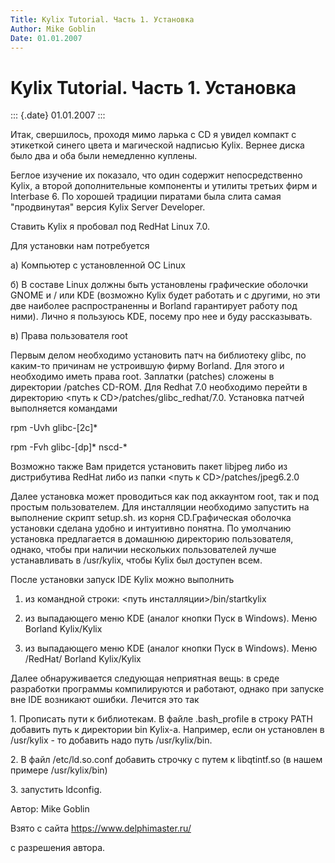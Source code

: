 ```yaml
---
Title: Kylix Tutorial. Часть 1. Установка
Author: Mike Goblin
Date: 01.01.2007
---
```



Kylix Tutorial. Часть 1. Установка
==================================

::: {.date}
01.01.2007
:::

Итак, свершилось, проходя мимо ларька с CD я увидел компакт с этикеткой
синего цвета и магической надписью Kylix. Вернее диска было два и оба
были немедленно куплены.

Беглое изучение их показало, что один содержит непосредственно Kylix, а
второй дополнительные компоненты и утилиты третьих фирм и Interbase 6.
По хорошей традиции пиратами была слита самая \"продвинутая\" версия
Kylix Server Developer.

Ставить Kylix я пробовал под RedHat Linux 7.0.

Для установки нам потребуется

   а) Компьютер с установленной ОС Linux

   б) В составе Linux должны быть установлены графические оболочки GNOME
и / или KDE (возможно Kylix будет работать и с другими, но эти две
наиболее распространенны и Borland гарантирует работу под ними). Лично я
пользуюсь KDE, посему про нее и буду рассказывать.

   в) Права пользователя root

Первым делом необходимо установить патч на библиотеку glibc, по каким-то
причинам не устроившую фирму Borland. Для этого и необходимо иметь права
root. Заплатки (patches) сложены в директории /patches CD-ROM. Для
Redhat 7.0 необходимо перейти в директорию \<путь к
CD\>/patches/glibc\_redhat/7.0. Установка патчей выполняется командами

   rpm -Uvh glibc-\[2c\]*

   rpm -Fvh glibc-\[dp\]* nscd-*

Возможно также Вам придется установить пакет libjpeg либо из
дистрибутива RedHat либо из папки \<путь к CD\>/patches/jpeg6.2.0

Далее установка может проводиться как под аккаунтом root, так и под
простым пользователем. Для инсталляции необходимо запустить на
выполнение скрипт setup.sh. из корня CD.Графическая оболочка установки
сделана удобно и интуитивно понятна. По умолчанию установка предлагается
в домашнюю директорию пользователя, однако, чтобы при наличии нескольких
пользователей лучше устанавливать в /usr/kylix, чтобы Kylix был доступен
всем.

После установки запуск IDE Kylix можно выполнить

   1) из командной строки: \<путь инсталляции\>/bin/startkylix

   2) из выпадающего меню KDE (аналог кнопки Пуск в Windows). Меню
Borland Kylix/Kylix

   3) из выпадающего меню KDE (аналог кнопки Пуск в Windows). Меню
/RedHat/ Borland Kylix/Kylix

Далее обнаруживается следующая неприятная вещь: в среде разработки
программы компилируются и работают, однако при запуске вне IDE возникают
ошибки. Лечится это так

1\. Прописать пути к библиотекам. В файле .bash\_profile в строку PATH
добавить путь к директории bin Kylix-а. Например, если он установлен в
/usr/kylix - то добавить надо путь /usr/kylix/bin.

2\. В файл /etc/ld.so.conf добавить строчку с путем к libqtintf.so (в
нашем примере /usr/kylix/bin)

3\. запустить ldconfig.

Автор: Mike Goblin

Взято с сайта <https://www.delphimaster.ru/>

с разрешения автора.
